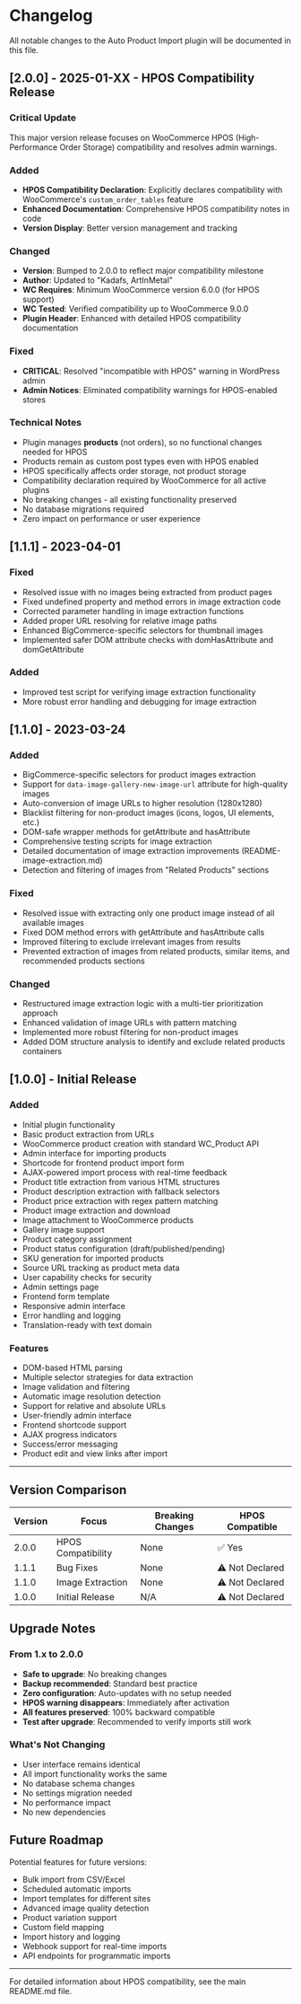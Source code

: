 # Changelog

All notable changes to the Auto Product Import plugin will be documented in this file.

## [2.0.0] - 2025-01-XX - HPOS Compatibility Release

### Critical Update
This major version release focuses on WooCommerce HPOS (High-Performance Order Storage) compatibility and resolves admin warnings.

### Added
- **HPOS Compatibility Declaration**: Explicitly declares compatibility with WooCommerce's `custom_order_tables` feature
- **Enhanced Documentation**: Comprehensive HPOS compatibility notes in code
- **Version Display**: Better version management and tracking

### Changed
- **Version**: Bumped to 2.0.0 to reflect major compatibility milestone
- **Author**: Updated to "Kadafs, ArtInMetal"
- **WC Requires**: Minimum WooCommerce version 6.0.0 (for HPOS support)
- **WC Tested**: Verified compatibility up to WooCommerce 9.0.0
- **Plugin Header**: Enhanced with detailed HPOS compatibility documentation

### Fixed
- **CRITICAL**: Resolved "incompatible with HPOS" warning in WordPress admin
- **Admin Notices**: Eliminated compatibility warnings for HPOS-enabled stores

### Technical Notes
- Plugin manages **products** (not orders), so no functional changes needed for HPOS
- Products remain as custom post types even with HPOS enabled
- HPOS specifically affects order storage, not product storage
- Compatibility declaration required by WooCommerce for all active plugins
- No breaking changes - all existing functionality preserved
- No database migrations required
- Zero impact on performance or user experience

## [1.1.1] - 2023-04-01

### Fixed
- Resolved issue with no images being extracted from product pages
- Fixed undefined property and method errors in image extraction code
- Corrected parameter handling in image extraction functions
- Added proper URL resolving for relative image paths
- Enhanced BigCommerce-specific selectors for thumbnail images
- Implemented safer DOM attribute checks with domHasAttribute and domGetAttribute

### Added
- Improved test script for verifying image extraction functionality
- More robust error handling and debugging for image extraction

## [1.1.0] - 2023-03-24

### Added
- BigCommerce-specific selectors for product images extraction
- Support for `data-image-gallery-new-image-url` attribute for high-quality images
- Auto-conversion of image URLs to higher resolution (1280x1280)
- Blacklist filtering for non-product images (icons, logos, UI elements, etc.)
- DOM-safe wrapper methods for getAttribute and hasAttribute
- Comprehensive testing scripts for image extraction
- Detailed documentation of image extraction improvements (README-image-extraction.md)
- Detection and filtering of images from "Related Products" sections

### Fixed
- Resolved issue with extracting only one product image instead of all available images
- Fixed DOM method errors with getAttribute and hasAttribute calls
- Improved filtering to exclude irrelevant images from results
- Prevented extraction of images from related products, similar items, and recommended products sections

### Changed
- Restructured image extraction logic with a multi-tier prioritization approach
- Enhanced validation of image URLs with pattern matching
- Implemented more robust filtering for non-product images
- Added DOM structure analysis to identify and exclude related products containers

## [1.0.0] - Initial Release

### Added
- Initial plugin functionality
- Basic product extraction from URLs
- WooCommerce product creation with standard WC_Product API
- Admin interface for importing products
- Shortcode for frontend product import form
- AJAX-powered import process with real-time feedback
- Product title extraction from various HTML structures
- Product description extraction with fallback selectors
- Product price extraction with regex pattern matching
- Product image extraction and download
- Image attachment to WooCommerce products
- Gallery image support
- Product category assignment
- Product status configuration (draft/published/pending)
- SKU generation for imported products
- Source URL tracking as product meta data
- User capability checks for security
- Admin settings page
- Frontend form template
- Responsive admin interface
- Error handling and logging
- Translation-ready with text domain

### Features
- DOM-based HTML parsing
- Multiple selector strategies for data extraction
- Image validation and filtering
- Automatic image resolution detection
- Support for relative and absolute URLs
- User-friendly admin interface
- Frontend shortcode support
- AJAX progress indicators
- Success/error messaging
- Product edit and view links after import

---

## Version Comparison

| Version | Focus | Breaking Changes | HPOS Compatible |
|---------|-------|------------------|-----------------|
| 2.0.0 | HPOS Compatibility | None | ✅ Yes |
| 1.1.1 | Bug Fixes | None | ⚠️ Not Declared |
| 1.1.0 | Image Extraction | None | ⚠️ Not Declared |
| 1.0.0 | Initial Release | N/A | ⚠️ Not Declared |

## Upgrade Notes

### From 1.x to 2.0.0
- **Safe to upgrade**: No breaking changes
- **Backup recommended**: Standard best practice
- **Zero configuration**: Auto-updates with no setup needed
- **HPOS warning disappears**: Immediately after activation
- **All features preserved**: 100% backward compatible
- **Test after upgrade**: Recommended to verify imports still work

### What's Not Changing
- User interface remains identical
- All import functionality works the same
- No database schema changes
- No settings migration needed
- No performance impact
- No new dependencies

## Future Roadmap

Potential features for future versions:
- Bulk import from CSV/Excel
- Scheduled automatic imports
- Import templates for different sites
- Advanced image quality detection
- Product variation support
- Custom field mapping
- Import history and logging
- Webhook support for real-time imports
- API endpoints for programmatic imports

---

For detailed information about HPOS compatibility, see the main README.md file.
